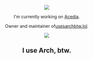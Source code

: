 <p align="center">
    
</p>

<p align="center">
    <a href="https://www.last.fm/user/Spencer-0003"><img src="https://github-readme-lastfm-stats.netlify.app/.netlify/functions/card?user=Spencer-0003&theme=dark"/></a>
    <br/>
</p>

<p align="center">I'm currently working on <a href="https://acedia.cc/discord">Acedia</a>.</p>
<p align="center">Owner and maintainer of<a href="https://usesarchbtw.lol">usesarchbtw.lol</a>.</p>

<p align="center">
    <a href="https://wakatime.com/@3920914e-10af-4d83-8c9a-7df756ee968c"><img src="https://wakatime.com/badge/user/3920914e-10af-4d83-8c9a-7df756ee968c.svg"/></a>
    <h2 align="center">I use Arch, btw.</h2>
</p>

